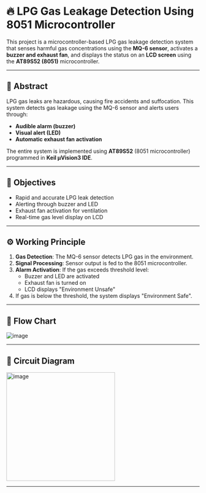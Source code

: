 # 🔥 LPG Gas Leakage Detection Using 8051 Microcontroller

This project is a microcontroller-based LPG gas leakage detection system that senses harmful gas concentrations using the **MQ-6 sensor**, activates a **buzzer and exhaust fan**, and displays the status on an **LCD screen** using the **AT89S52 (8051)** microcontroller.

---

## 📌 Abstract

LPG gas leaks are hazardous, causing fire accidents and suffocation. This system detects gas leakage using the MQ-6 sensor and alerts users through:
- **Audible alarm (buzzer)**
- **Visual alert (LED)**
- **Automatic exhaust fan activation**

The entire system is implemented using **AT89S52** (8051 microcontroller) programmed in **Keil µVision3 IDE**.

---

## 🎯 Objectives

- Rapid and accurate LPG leak detection
- Alerting through buzzer and LED
- Exhaust fan activation for ventilation
- Real-time gas level display on LCD

---

## ⚙️ Working Principle

1. **Gas Detection**: The MQ-6 sensor detects LPG gas in the environment.
2. **Signal Processing**: Sensor output is fed to the 8051 microcontroller.
3. **Alarm Activation**: If the gas exceeds threshold level:
   - Buzzer and LED are activated
   - Exhaust fan is turned on
   - LCD displays "Environment Unsafe"
4. If gas is below the threshold, the system displays "Environment Safe".

---

## 🧱 Flow Chart


![image](https://github.com/user-attachments/assets/51fb0f6b-2d98-4a12-b536-a32751a3d481)


---

## 📐 Circuit Diagram


<img width="283" alt="image" src="https://github.com/Ruthvik-reddy-A/LPG-GAS-LEAKAGE-DETECTOR-USING-8051-Microcontroller/assets/73007037/7cd93bc0-2bf9-4bbe-ba0c-8dece193ff5b">





---
